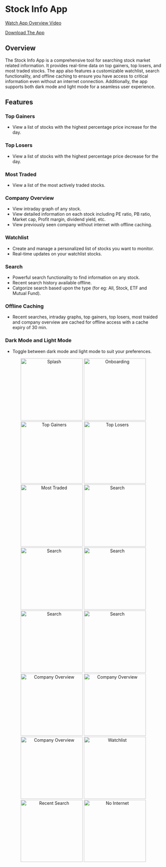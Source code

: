 # Stock Info App

[Watch App Overview Video](https://drive.google.com/file/d/18BJJ-Bpao5YjYEumclnhpqHLVM-N0J1A/view?usp=sharing)<br/>

[Download The App](https://drive.google.com/file/d/1RHm6mAgU2dss24EvBtlHbTu5aOj09OZw/view?usp=sharing)

## Overview

The Stock Info App is a comprehensive tool for searching stock market related information. It provides real-time data on top gainers, top losers, and most traded stocks. The app also features a customizable watchlist, search functionality, and offline caching to ensure you have access to critical information even without an internet connection. Additionally, the app supports both dark mode and light mode for a seamless user experience.

## Features

### Top Gainers
- View a list of stocks with the highest percentage price increase for the day.

### Top Losers
- View a list of stocks with the highest percentage price decrease for the day.

### Most Traded
- View a list of the most actively traded stocks.

### Company Overview
- View intraday graph of any stock.
- View detailed information on each stock including PE ratio, PB ratio, Market cap, Profit margin, dividend yield, etc.
- View previously seen company without internet with offline caching.

### Watchlist
- Create and manage a personalized list of stocks you want to monitor.
- Real-time updates on your watchlist stocks.

### Search
- Powerful search functionality to find information on any stock.
- Recent search history available offline.
- Catgorize search based upon the type (for eg: All, Stock, ETF and Mutual Fund).

### Offline Caching
- Recent searches, intraday graphs, top gainers, top losers, most traided and company overview are cached for offline access with a cache expiry of 30 min.

### Dark Mode and Light Mode
- Toggle between dark mode and light mode to suit your preferences.

<p align="center">
  <img src="screenshots/screenshot_1_dark.png" alt="Splash" width="200"/>
  <img src="screenshots/screenshot_2_dark.png" alt="Onboarding" width="200"/>
  <img src="screenshots/screenshot_3_dark.png" alt="Top Gainers" width="200"/>
  <img src="screenshots/screenshot_4_dark.png" alt="Top Losers" width="200"/>
  <img src="screenshots/screenshot_5_dark.png" alt="Most Traded" width="200"/>
  <img src="screenshots/screenshot_6_dark.png" alt="Search" width="200"/>
  <img src="screenshots/screenshot_7_dark.png" alt="Search" width="200"/>
  <img src="screenshots/screenshot_6_dark.png" alt="Search" width="200"/>
  <img src="screenshots/screenshot_8_dark.png" alt="Search" width="200"/>
  <img src="screenshots/screenshot_9_dark.png" alt="Search" width="200"/>
  <img src="screenshots/screenshot_10_dark.png" alt="Company Overview" width="200"/>
  <img src="screenshots/screenshot_11_dark.png" alt="Company Overview" width="200"/>
  <img src="screenshots/screenshot_12_dark.png" alt="Company Overview" width="200"/>
  <img src="screenshots/screenshot_13_dark.png" alt="Watchlist" width="200"/>
  <img src="screenshots/screenshot_14_dark.png" alt="Recent Search" width="200"/>
  <img src="screenshots/screenshot_15_dark.png" alt="No Internet" width="200"/>
</p>

